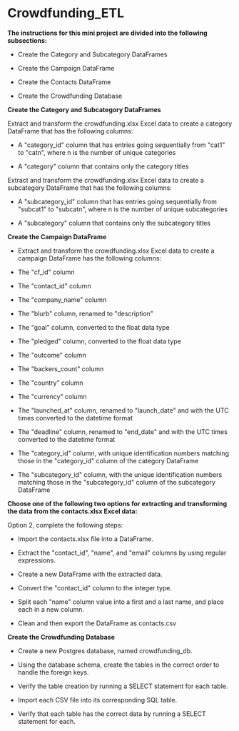 # Crowdfunding_ETL
**The instructions for this mini project are divided into the following subsections:**

- Create the Category and Subcategory DataFrames

* Create the Campaign DataFrame

+ Create the Contacts DataFrame

- Create the Crowdfunding Database

**Create the Category and Subcategory DataFrames**

Extract and transform the crowdfunding.xlsx Excel data to create a category DataFrame that has the following columns:

 - A "category_id" column that has entries going sequentially from "cat1" to "catn", where n is the number of unique categories

 * A "category" column that contains only the category titles

Extract and transform the crowdfunding.xlsx Excel data to create a subcategory DataFrame that has the following columns:

  - A "subcategory_id" column that has entries going sequentially from "subcat1" to "subcatn", where n is the number of unique subcategories

 * A "subcategory" column that contains only the subcategory titles

**Create the Campaign DataFrame**

 - Extract and transform the crowdfunding.xlsx Excel data to create a campaign DataFrame has the following columns:

* The "cf_id" column

+ The "contact_id" column

- The "company_name" column

* The "blurb" column, renamed to "description"

+ The "goal" column, converted to the float data type

- The "pledged" column, converted to the float data type

* The "outcome" column

+ The "backers_count" column

- The "country" column

* The "currency" column

+ The "launched_at" column, renamed to "launch_date" and with the UTC times converted to the datetime format

- The "deadline" column, renamed to "end_date" and with the UTC times converted to the datetime format

* The "category_id" column, with unique identification numbers matching those in the "category_id" column of the category DataFrame

+ The "subcategory_id" column, with the unique identification numbers matching those in the "subcategory_id" column of the subcategory DataFrame

**Choose one of the following two options for extracting and transforming the data from the contacts.xlsx Excel data:**
 
 Option 2, complete the following steps:

  - Import the contacts.xlsx file into a DataFrame.
  
  * Extract the "contact_id", "name", and "email" columns by using regular expressions.
  
  + Create a new DataFrame with the extracted data.
  
  - Convert the "contact_id" column to the integer type.
  
  * Split each "name" column value into a first and a last name, and place each in a new column.
  
  + Clean and then export the DataFrame as contacts.csv 

**Create the Crowdfunding Database**

- Create a new Postgres database, named crowdfunding_db.

* Using the database schema, create the tables in the correct order to handle the foreign keys.

+ Verify the table creation by running a SELECT statement for each table.

- Import each CSV file into its corresponding SQL table.

* Verify that each table has the correct data by running a SELECT statement for each.
